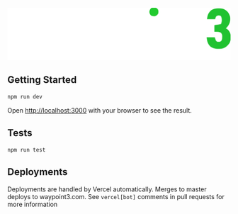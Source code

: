 [![Waypoint3 logo](/public/img/waypoint3-white.svg)](https://waypoint3.com)

## Getting Started

```bash
npm run dev
```

Open [http://localhost:3000](http://localhost:3000) with your browser to see the result.

## Tests

```bash
npm run test
```

## Deployments

Deployments are handled by Vercel automatically. Merges to master deploys to waypoint3.com. See
`vercel[bot]` comments in pull requests for more information
